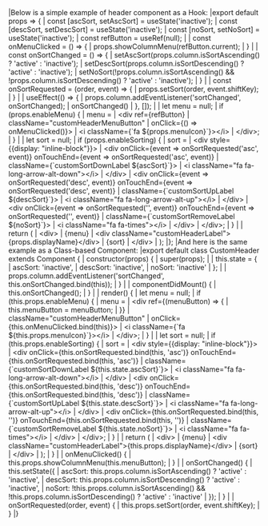 <framework-specific-section frameworks="react">
|Below is a simple example of header component as a Hook:
</framework-specific-section>

<framework-specific-section frameworks="react">
<snippet transform={false} language="jsx">
|export default props => {
|    const [ascSort, setAscSort] = useState('inactive');
|    const [descSort, setDescSort] = useState('inactive');
|    const [noSort, setNoSort] = useState('inactive');
|    const refButton = useRef(null);
|
|    const onMenuClicked = () => {
|        props.showColumnMenu(refButton.current);
|    }
|
|    const onSortChanged = () => {
|        setAscSort(props.column.isSortAscending() ? 'active' : 'inactive');
|        setDescSort(props.column.isSortDescending() ? 'active' : 'inactive');
|        setNoSort(!props.column.isSortAscending() && !props.column.isSortDescending() ? 'active' : 'inactive');
|    }
|
|    const onSortRequested = (order, event) => {
|        props.setSort(order, event.shiftKey);
|    }
|
|    useEffect(() => {
|        props.column.addEventListener('sortChanged', onSortChanged);
|        onSortChanged()
|    }, []);
|
|    let menu = null;
|    if (props.enableMenu) {
|        menu =
|            &lt;div ref={refButton}
|                 className="customHeaderMenuButton"
|                 onClick={() => onMenuClicked()}>
|                &lt;i className={`fa ${props.menuIcon}`}>&lt;/i>
|            &lt;/div>;
|    }
|
|    let sort = null;
|    if (props.enableSorting) {
|        sort =
|            &lt;div style={{display: "inline-block"}}>
|                &lt;div onClick={event => onSortRequested('asc', event)} onTouchEnd={event => onSortRequested('asc', event)}
|                     className={`customSortDownLabel ${ascSort}`}>
|                    &lt;i className="fa fa-long-arrow-alt-down">&lt;/i>
|                &lt;/div>
|                &lt;div onClick={event => onSortRequested('desc', event)} onTouchEnd={event => onSortRequested('desc', event)}
|                     className={`customSortUpLabel ${descSort}`}>
|                    &lt;i className="fa fa-long-arrow-alt-up">&lt;/i>
|                &lt;/div>
|                &lt;div onClick={event => onSortRequested('', event)} onTouchEnd={event => onSortRequested('', event)}
|                     className={`customSortRemoveLabel ${noSort}`}>
|                    &lt;i className="fa fa-times">&lt;/i>
|                &lt;/div>
|            &lt;/div>;
|    }
|
|    return (
|        &lt;div>
|            {menu}
|            &lt;div className="customHeaderLabel">{props.displayName}&lt;/div>
|            {sort}
|        &lt;/div>
|    );
|};
</snippet>
</framework-specific-section>

<framework-specific-section frameworks="react">
|And here is the same example as a Class-based Component:
</framework-specific-section>

<framework-specific-section frameworks="react">
<snippet transform={false} language="jsx">
|export default class CustomHeader extends Component {
|    constructor(props) {
|        super(props);
|
|        this.state = {
|            ascSort: 'inactive',
|            descSort: 'inactive',
|            noSort: 'inactive'
|        };
|
|        props.column.addEventListener('sortChanged', this.onSortChanged.bind(this));
|    }
|
|    componentDidMount() {
|        this.onSortChanged();
|    }
|
|    render() {
|        let menu = null;
|        if (this.props.enableMenu) {
|            menu =
|                &lt;div ref={(menuButton) => {
|                    this.menuButton = menuButton;
|                }}
|                     className="customHeaderMenuButton"
|                     onClick={this.onMenuClicked.bind(this)}>
|                    &lt;i className={`fa ${this.props.menuIcon}`}>&lt;/i>
|                &lt;/div>;
|        }
|
|        let sort = null;
|        if (this.props.enableSorting) {
|            sort =
|                &lt;div style={{display: "inline-block"}}>
|                    &lt;div onClick={this.onSortRequested.bind(this, 'asc')} onTouchEnd={this.onSortRequested.bind(this, 'asc')}
|                         className={`customSortDownLabel ${this.state.ascSort}`}>
|                        &lt;i className="fa fa-long-arrow-alt-down">&lt;/i>
|                    &lt;/div>
|                    &lt;div onClick={this.onSortRequested.bind(this, 'desc')} onTouchEnd={this.onSortRequested.bind(this, 'desc')}
|                         className={`customSortUpLabel ${this.state.descSort}`}>
|                        &lt;i className="fa fa-long-arrow-alt-up">&lt;/i>
|                    &lt;/div>
|                    &lt;div onClick={this.onSortRequested.bind(this, '')} onTouchEnd={this.onSortRequested.bind(this, '')}
|                         className={`customSortRemoveLabel ${this.state.noSort}`}>
|                        &lt;i className="fa fa-times">&lt;/i>
|                    &lt;/div>
|                &lt;/div>;
|        }
|
|        return (
|            &lt;div>
|                {menu}
|                &lt;div className="customHeaderLabel">{this.props.displayName}&lt;/div>
|                {sort}
|            &lt;/div>
|        );
|    }
|
|    onMenuClicked() {
|        this.props.showColumnMenu(this.menuButton);
|    }
|
|    onSortChanged() {
|        this.setState({
|            ascSort: this.props.column.isSortAscending() ? 'active' : 'inactive',
|            descSort: this.props.column.isSortDescending() ? 'active' : 'inactive',
|            noSort: !this.props.column.isSortAscending() && !this.props.column.isSortDescending() ? 'active' : 'inactive'
|        });
|    }
|
|    onSortRequested(order, event) {
|        this.props.setSort(order, event.shiftKey);
|    }
|}
</snippet>
</framework-specific-section>
